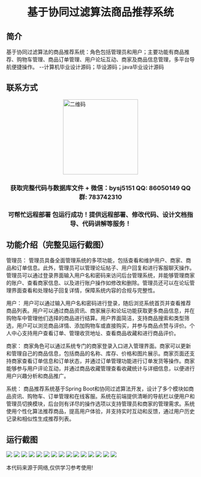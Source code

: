 <p><h1 align="center">基于协同过滤算法商品推荐系统</h1></p>

## 简介
基于协同过滤算法的商品推荐系统：角色包括管理员和用户；主要功能有商品推荐、购物车管理、商品订单管理、用户论坛互动、商家及商品信息管理，多平台导航便捷操作。    --计算机毕业设计源码；毕设源码；java毕业设计源码


## 联系方式
<img src="https://bs-1329754181.cos.ap-shanghai.myqcloud.com/wx.jpg" alt="二维码" style="display: block; margin: 0 auto;" width="200px">
<p><h3 align="center">获取完整代码与数据库文件 + 微信：bysj5151 QQ: 86050149 QQ群: 783742310</h3></p>
<p><h3 align="center">可帮忙远程部署 包运行成功！提供远程部署、修改代码、设计文档指导、代码讲解等服务！</h3></p>

## 功能介绍（完整见运行截图）
管理员： 管理员具备全面管理系统的多项功能，包括查看和维护用户、商家、商品和订单信息。此外，管理员可以管理论坛帖子、用户回复和进行客服聊天操作。管理员可以通过登录界面输入用户名和密码来访问后台管理系统，并能够管理商家的账户、查看商家信息、以及进行账户操作如修改和删除。管理员还可以在论坛管理界面查看和处理帖子回复详情，保障系统内容的合规与完整性。

用户： 用户可以通过输入用户名和密码进行登录，随后浏览系统首页并查看推荐商品列表。用户可以通过商品资讯、商家展示和论坛功能获取更多商品信息，并在购物车中管理他们选择的商品进行结算。用户界面简洁，支持商品搜索和类型筛选，用户可以浏览商品详情、添加购物车或直接购买，并参与商品点赞与评价。个人中心支持用户查看订单、管理收货地址、查看商品收藏和进行商品评价。

商家： 商家角色可以通过系统专门的商家登录入口进入管理界面。商家可以更新和管理自己的商品信息，包括商品的名称、库存、价格和图片展示。商家页面还支持商家查看订单信息和订单状态，并通过订单管理功能进行订单发货等操作。商家能够参与用户评论互动，并通过商品收藏管理查看收藏统计与详细信息，以便进行用户兴趣分析和商品推广。

系统： 商品推荐系统基于Spring Boot和协同过滤算法开发，设计了多个模块如商品资讯、购物车、订单管理和在线客服。系统在前端提供清晰的导航栏以便用户和管理员切换模块，后台则有详尽的操作选项以支持管理员和商家的管理需求。系统使用个性化算法推荐商品，提高用户体验，并支持实时互动和反馈，通过用户历史记录和相似性生成推荐列表。


## 运行截图
![](https://bs-1329754181.cos.ap-shanghai.myqcloud.com/spring/CollaborativeFilteringProductRecommendationSystem/img/001.jpg)
![](https://bs-1329754181.cos.ap-shanghai.myqcloud.com/spring/CollaborativeFilteringProductRecommendationSystem/img/002.jpg)
![](https://bs-1329754181.cos.ap-shanghai.myqcloud.com/spring/CollaborativeFilteringProductRecommendationSystem/img/003.jpg)
![](https://bs-1329754181.cos.ap-shanghai.myqcloud.com/spring/CollaborativeFilteringProductRecommendationSystem/img/004.jpg)
![](https://bs-1329754181.cos.ap-shanghai.myqcloud.com/spring/CollaborativeFilteringProductRecommendationSystem/img/005.jpg)
![](https://bs-1329754181.cos.ap-shanghai.myqcloud.com/spring/CollaborativeFilteringProductRecommendationSystem/img/006.jpg)
![](https://bs-1329754181.cos.ap-shanghai.myqcloud.com/spring/CollaborativeFilteringProductRecommendationSystem/img/007.jpg)
![](https://bs-1329754181.cos.ap-shanghai.myqcloud.com/spring/CollaborativeFilteringProductRecommendationSystem/img/008.jpg)
![](https://bs-1329754181.cos.ap-shanghai.myqcloud.com/spring/CollaborativeFilteringProductRecommendationSystem/img/009.jpg)
![](https://bs-1329754181.cos.ap-shanghai.myqcloud.com/spring/CollaborativeFilteringProductRecommendationSystem/img/010.jpg)
![](https://bs-1329754181.cos.ap-shanghai.myqcloud.com/spring/CollaborativeFilteringProductRecommendationSystem/img/011.jpg)
![](https://bs-1329754181.cos.ap-shanghai.myqcloud.com/spring/CollaborativeFilteringProductRecommendationSystem/img/012.jpg)
![](https://bs-1329754181.cos.ap-shanghai.myqcloud.com/spring/CollaborativeFilteringProductRecommendationSystem/img/013.jpg)
![](https://bs-1329754181.cos.ap-shanghai.myqcloud.com/spring/CollaborativeFilteringProductRecommendationSystem/img/014.jpg)
![](https://bs-1329754181.cos.ap-shanghai.myqcloud.com/spring/CollaborativeFilteringProductRecommendationSystem/img/015.jpg)

<p>本代码来源于网络,仅供学习参考使用!</p>
